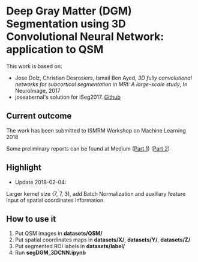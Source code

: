 # Deep Gray Matter (DGM) Segmentation using 3D Convolutional Neural Network: application to QSM

This work is based on:
* Jose Dolz, Christian Desrosiers, Ismail Ben Ayed, *3D fully convolutional networks for subcortical segmentation in MRI: A large-scale study*, In NeuroImage, 2017
* joseabernal's solution for iSeg2017. [Github](https://github.com/joseabernal/iSeg2017-nic_vicorob)

## Current outcome

The work has been submitted to ISMRM Workshop on Machine Learning 2018

Some preliminary reports can be found at Medium ([Part 1](https://medium.com/@zheliu/deep-gray-matter-dgm-segmentation-using-neural-network-application-to-qsm-a0183cb3e3ae)) ([Part 2](https://medium.com/@zheliu/deep-gray-matter-dgm-segmentation-using-3d-convolutional-neural-network-application-to-qsm-part-83c247416389))

## Highlight

* Update 2018-02-04:

Larger kernel size (7, 7, 3), add Batch Normalization and auxiliary feature input of spatial coordinates information.

## How to use it
1. Put QSM images in **datasets/QSM/**
2. Put spatial coordinates maps in **datasets/X/**, **datasets/Y/**, **datasets/Z/** 
3. Put segmented ROI labels in **datasets/label/**
4. Run **segDGM_3DCNN.ipynb**
